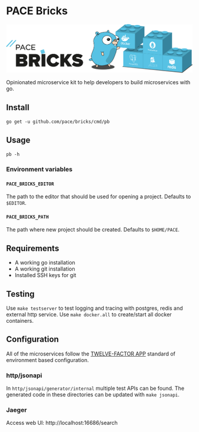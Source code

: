 # PACE Bricks

![](artwork/PACE-Bricks_Header_LightBackground.png)

Opinionated microservice kit to help developers to build microservices with go.

## Install

    go get -u github.com/pace/bricks/cmd/pb

## Usage

    pb -h

### Environment variables

#### `PACE_BRICKS_EDITOR`

The path to the editor that should be used for opening a project. Defaults to `$EDITOR`.

#### `PACE_BRICKS_PATH`

The path where new project should be created. Defaults to `$HOME/PACE`.

## Requirements

* A working go installation
* A working git installation
* Installed SSH keys for git

## Testing

Use `make testserver` to test logging and tracing with postgres, redis and external http service.
Use `make docker.all` to create/start all docker containers.

## Configuration

All of the microservices follow the [TWELVE-FACTOR APP](https://12factor.net/) standard of environment based configuration.

### http/jsonapi

In `http/jsonapi/generator/internal` multiple test APIs can be found. The
generated code in these directories can be updated with `make jsonapi`.

### Jaeger

Access web UI: http://localhost:16686/search